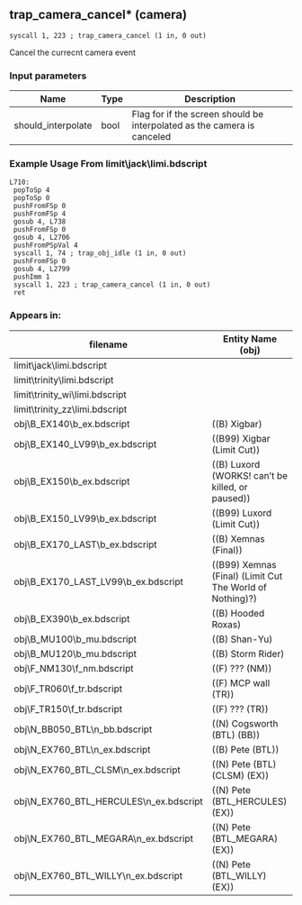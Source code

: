 ## trap_camera_cancel* (camera)

`syscall 1, 223 ; trap_camera_cancel (1 in, 0 out)`

Cancel the currecnt camera event

### Input parameters
| Name | Type | Description
|------|------|------------
| should_interpolate   | bool   | Flag for if the screen should be interpolated as the camera is canceled


### Example Usage From limit\jack\limi.bdscript
```plaintext
L710:
 popToSp 4
 popToSp 0
 pushFromFSp 0
 pushFromFSp 4
 gosub 4, L738
 pushFromFSp 0
 gosub 4, L2706
 pushFromPSpVal 4
 syscall 1, 74 ; trap_obj_idle (1 in, 0 out)
 pushFromFSp 0
 gosub 4, L2799
 pushImm 1
 syscall 1, 223 ; trap_camera_cancel (1 in, 0 out)
 ret
```


### Appears in:
| filename | Entity Name (obj)
|----------|-------------
| limit\jack\limi.bdscript       |           
| limit\trinity\limi.bdscript       |           
| limit\trinity_wi\limi.bdscript       |           
| limit\trinity_zz\limi.bdscript       |           
| obj\B_EX140\b_ex.bdscript       | ((B) Xigbar)          
| obj\B_EX140_LV99\b_ex.bdscript       | ((B99) Xigbar (Limit Cut))          
| obj\B_EX150\b_ex.bdscript       | ((B) Luxord (WORKS! can’t be killed, or paused))          
| obj\B_EX150_LV99\b_ex.bdscript       | ((B99) Luxord (Limit Cut))          
| obj\B_EX170_LAST\b_ex.bdscript       | ((B) Xemnas (Final))          
| obj\B_EX170_LAST_LV99\b_ex.bdscript       | ((B99) Xemnas (Final) (Limit Cut The World of Nothing)?)          
| obj\B_EX390\b_ex.bdscript       | ((B) Hooded Roxas)          
| obj\B_MU100\b_mu.bdscript       | ((B) Shan-Yu)          
| obj\B_MU120\b_mu.bdscript       | ((B) Storm Rider)          
| obj\F_NM130\f_nm.bdscript       | ((F) ??? (NM))          
| obj\F_TR060\f_tr.bdscript       | ((F) MCP wall (TR))          
| obj\F_TR150\f_tr.bdscript       | ((F) ??? (TR))          
| obj\N_BB050_BTL\n_bb.bdscript       | ((N) Cogsworth (BTL) (BB))          
| obj\N_EX760_BTL\n_ex.bdscript       | ((B) Pete (BTL))          
| obj\N_EX760_BTL_CLSM\n_ex.bdscript       | ((N) Pete (BTL) (CLSM) (EX))          
| obj\N_EX760_BTL_HERCULES\n_ex.bdscript       | ((N) Pete (BTL_HERCULES) (EX))          
| obj\N_EX760_BTL_MEGARA\n_ex.bdscript       | ((N) Pete (BTL_MEGARA) (EX))          
| obj\N_EX760_BTL_WILLY\n_ex.bdscript       | ((N) Pete (BTL_WILLY) (EX))          



